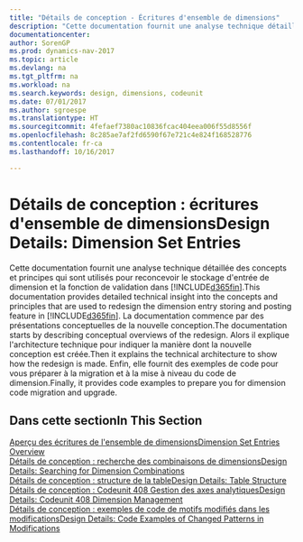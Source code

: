 ```yaml
---
title: "Détails de conception - Écritures d'ensemble de dimensions"
description: "Cette documentation fournit une analyse technique détaillée des concepts et principes qui sont utilisés pour reconcevoir la fonction de stockage et de report d'écritures de dimension."
documentationcenter: 
author: SorenGP
ms.prod: dynamics-nav-2017
ms.topic: article
ms.devlang: na
ms.tgt_pltfrm: na
ms.workload: na
ms.search.keywords: design, dimensions, codeunit
ms.date: 07/01/2017
ms.author: sgroespe
ms.translationtype: HT
ms.sourcegitcommit: 4fefaef7380ac10836fcac404eea006f55d8556f
ms.openlocfilehash: 8c285ae7af2fd6590f67e721c4e824f168528776
ms.contentlocale: fr-ca
ms.lasthandoff: 10/16/2017

---
```

# <a name="design-details-dimension-set-entries"></a><span data-ttu-id="def8c-103">Détails de conception : écritures d'ensemble de dimensions</span><span class="sxs-lookup"><span data-stu-id="def8c-103">Design Details: Dimension Set Entries</span></span>
<span data-ttu-id="def8c-104">Cette documentation fournit une analyse technique détaillée des concepts et principes qui sont utilisés pour reconcevoir le stockage d'entrée de dimension et la fonction de validation dans [!INCLUDE[d365fin](includes/d365fin_md.md)].</span><span class="sxs-lookup"><span data-stu-id="def8c-104">This documentation provides detailed technical insight into the concepts and principles that are used to redesign the dimension entry storing and posting feature in [!INCLUDE[d365fin](includes/d365fin_md.md)].</span></span> <span data-ttu-id="def8c-105">La documentation commence par des présentations conceptuelles de la nouvelle conception.</span><span class="sxs-lookup"><span data-stu-id="def8c-105">The documentation starts by describing conceptual overviews of the redesign.</span></span> <span data-ttu-id="def8c-106">Alors il explique l'architecture technique pour indiquer la manière dont la nouvelle conception est créée.</span><span class="sxs-lookup"><span data-stu-id="def8c-106">Then it explains the technical architecture to show how the redesign is made.</span></span> <span data-ttu-id="def8c-107">Enfin, elle fournit des exemples de code pour vous préparer à la migration et à la mise à niveau du code de dimension.</span><span class="sxs-lookup"><span data-stu-id="def8c-107">Finally, it provides code examples to prepare you for dimension code migration and upgrade.</span></span>  

## <a name="in-this-section"></a><span data-ttu-id="def8c-108">Dans cette section</span><span class="sxs-lookup"><span data-stu-id="def8c-108">In This Section</span></span>  
[<span data-ttu-id="def8c-109">Aperçu des écritures de l'ensemble de dimensions</span><span class="sxs-lookup"><span data-stu-id="def8c-109">Dimension Set Entries Overview</span></span>](design-details-dimension-set-entries-overview.md)  
[<span data-ttu-id="def8c-110">Détails de conception : recherche des combinaisons de dimensions</span><span class="sxs-lookup"><span data-stu-id="def8c-110">Design Details: Searching for Dimension Combinations</span></span>](design-details-searching-for-dimension-combinations.md)  
[<span data-ttu-id="def8c-111">Détails de conception : structure de la table</span><span class="sxs-lookup"><span data-stu-id="def8c-111">Design Details: Table Structure</span></span>](design-details-table-structure.md)  
[<span data-ttu-id="def8c-112">Détails de conception : Codeunit 408 Gestion des axes analytiques</span><span class="sxs-lookup"><span data-stu-id="def8c-112">Design Details: Codeunit 408 Dimension Management</span></span>](design-details-codeunit-408-dimension-management.md)  
[<span data-ttu-id="def8c-113">Détails de conception : exemples de code de motifs modifiés dans les modifications</span><span class="sxs-lookup"><span data-stu-id="def8c-113">Design Details: Code Examples of Changed Patterns in Modifications</span></span>](design-details-code-examples-of-changed-patterns-in-modifications.md)

